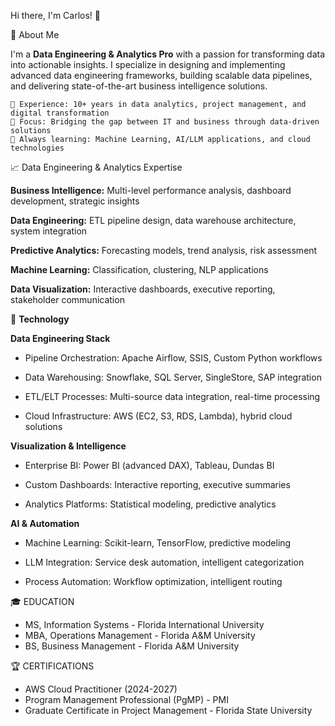 Hi there, I'm Carlos! 👋

🚀 About Me

I'm a **Data Engineering & Analytics Pro** with a passion for transforming data into actionable insights. I specialize in designing and implementing advanced data engineering frameworks, building scalable data pipelines, and delivering state-of-the-art business intelligence solutions.

    💼 Experience: 10+ years in data analytics, project management, and digital transformation
    🎯 Focus: Bridging the gap between IT and business through data-driven solutions
    🌱 Always learning: Machine Learning, AI/LLM applications, and cloud technologies

📈 Data Engineering & Analytics Expertise

**Business Intelligence:** Multi-level performance analysis, dashboard development, strategic insights

**Data Engineering:** ETL pipeline design, data warehouse architecture, system integration

**Predictive Analytics:** Forecasting models, trend analysis, risk assessment

**Machine Learning:** Classification, clustering, NLP applications

**Data Visualization:** Interactive dashboards, executive reporting, stakeholder communication

🔬 **Technology**

**Data Engineering Stack**

- Pipeline Orchestration: Apache Airflow, SSIS, Custom Python workflows

- Data Warehousing: Snowflake, SQL Server, SingleStore, SAP integration

- ETL/ELT Processes: Multi-source data integration, real-time processing

- Cloud Infrastructure: AWS (EC2, S3, RDS, Lambda), hybrid cloud solutions

**Visualization & Intelligence**

- Enterprise BI: Power BI (advanced DAX), Tableau, Dundas BI

- Custom Dashboards: Interactive reporting, executive summaries

- Analytics Platforms: Statistical modeling, predictive analytics

**AI & Automation**

- Machine Learning: Scikit-learn, TensorFlow, predictive modeling

- LLM Integration: Service desk automation, intelligent categorization

- Process Automation: Workflow optimization, intelligent routing

🎓 EDUCATION
- MS, Information Systems - Florida International University
- MBA, Operations Management - Florida A&M University
- BS, Business Management - Florida A&M University

🏆 CERTIFICATIONS
- AWS Cloud Practitioner (2024-2027)
- Program Management Professional (PgMP) - PMI
- Graduate Certificate in Project Management - Florida State University